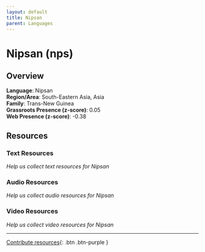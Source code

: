 ```yaml
---
layout: default
title: Nipsan
parent: Languages
---
```


# Nipsan (nps)

## Overview

**Language**: Nipsan  
**Region/Area**: South-Eastern Asia, Asia  
**Family**: Trans-New Guinea  
**Grassroots Presence (z-score)**: 0.05  
**Web Presence (z-score)**: -0.38  

## Resources

### Text Resources
*Help us collect text resources for Nipsan*

### Audio Resources
*Help us collect audio resources for Nipsan*

### Video Resources
*Help us collect video resources for Nipsan*

---

[Contribute resources](https://forms.office.com/e/1SfLJx3u1r){: .btn .btn-purple }
